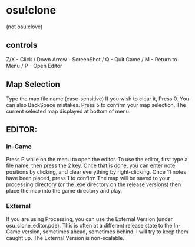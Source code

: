 # osu!clone
(not osu!clove)
## controls
Z/X - Click /
Down Arrow - ScreenShot /
Q - Quit Game /
M - Return to Menu /
P - Open Editor
## Map Selection
Type the map file name (case-sensitive)
If you wish to clear it, Press 0.
You can also BackSpace mistakes.
Press 5 to confirm your map selection.
The current selected map displayed at bottom of menu.
## EDITOR:
### In-Game
Press P while on the menu to open the editor.
To use the editor, first type a file name, then press the 2 key.
Once that is done, you can enter note positions by clicking, and clear everything by right-clicking.
Once 11 notes have been placed, press 1 to confirm
The map will be saved to your processing directory (or the .exe directory on the release versions)
then place the map into the game directory and play.
### External
If you are using Processing, you can use the External Version (under osu_clone_editor.pde). This is often at a different release state to the In-Game version, sometimes ahead, sometimes behind. I will try to keep them caught up.
The External Version is non-scalable.
